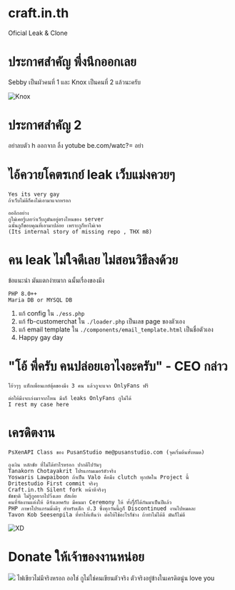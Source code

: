 # craft.in.th
Oficial Leak & Clone

# ประกาศสำคัญ พึ่งนึกออกเลย
Sebby เป็นผัวคนที่ 1 และ Knox เป็นคนที่ 2 แล้วนะครับ 

![Knox](https://i.imgur.com/6XRUuFO.png)

# ประกาศสำคัญ 2
อย่าลบตัว h ออกจาก ลิ้ง yotube
 be.com/watc?=
อย่า

# ไอ้ควายโคตรเกย์ leak เว็บแม่งควยๆ
```
Yes its very gay
ถ้าเว็บไม่ดีก็คงไม่เอามาแจกหรอก

อออีกอย่าง
กูไม่เคยรู้เลยว่าเว็บกูมันอยู่ตรงไหนของ server
ฉนั้นกูก็ขอบคุณที่เอามาปล่อย เพราะกูก็หาไม่เจอ
(Its internal story of missing repo , THX m8)
```

# คน leak ไม่ใจดีเลย ไม่สอนวิธีลงด้วย

ข้อแนะนำ
มันแตกง่ายมาก ฉนั้นเรื่องของมึง
```
PHP 8.0++
Maria DB or MYSQL DB
```

1. แก้ config ใน ```./ess.php```
2. แก้ fb-customerchat ใน ```./loader.php``` เป็นเลข page ของตัวเอง
3. แก้ email template ใน ```./components/email_template.html``` เป็นชื่อตัวเอง
4. Happy gay day

# "โอ้ พี่ครับ คนปล่อยเอาไงอะครับ" - CEO กล่าว
```
โย้วๆๆ แท็กเพื่อนเกย์ตุ้ดของมึง 3 คน แล้วกูจะแจก OnlyFans ฟรี

ต่อให้มึงจะเก่งมาจากไหน มึงก็ leaks OnlyFans กูไม่ได้
I rest my case here
```


# เครดิตงาน
```
PsXenAPI Class ของ PusanStudio me@pusanstudio.com (จุดเริ่มต้นทั้งหมด)

ถุงเงิน หลักชัย ที่ไม่ได้ทำไรหรอก ปากดีไปวันๆ
Tanakorn Chotayakrit โปรแกรมเมอร์ตัวจริง
Yoswaris Lawpaiboon ถ้าเป็น Valo คือมึง clutch ทุกบัคใน Project นี้
Dritestudio First commit จริงๆ
Craft.in.th Silent fork หน้าหีจริงๆ
ชัชชาติ ไม่รู้กูอยากไปวิ่งเลย สัสเอ้ย
คนที่จัดงานแต่งให้ ดีจังเลยครับ มีคนมา Ceremony ให้ ทั้งๆืี่ก็ได้กันมาเป็นปีแล้ว
PHP ภาษาโปรแกรมมิ่งดีๆ สำหรับเด็ก ป.3 ซึ่งทุกวันนี้กูก็ Discontinued งานไปหมดละ
Tavon Kob Seesenpila ที่ทำให้เห็นว่า ต่อให้ใช้อะไรก็ช่าง ถ้าทำไม่ได้ดี มันก็ไม่ดี
```

![XD](https://i.imgur.com/kcUIReU.png)

# Donate ให้เจ้าของงานหน่อย
![](https://i.imgur.com/7bs6FHG.jpg)
ไฟเขียวไม่มีจริงหรอก
ออใช่ กูไม่ใช่คนเขียนตัวจริง ตัวจริงอยู่ข้างในเครดิตนู่น 
love you

